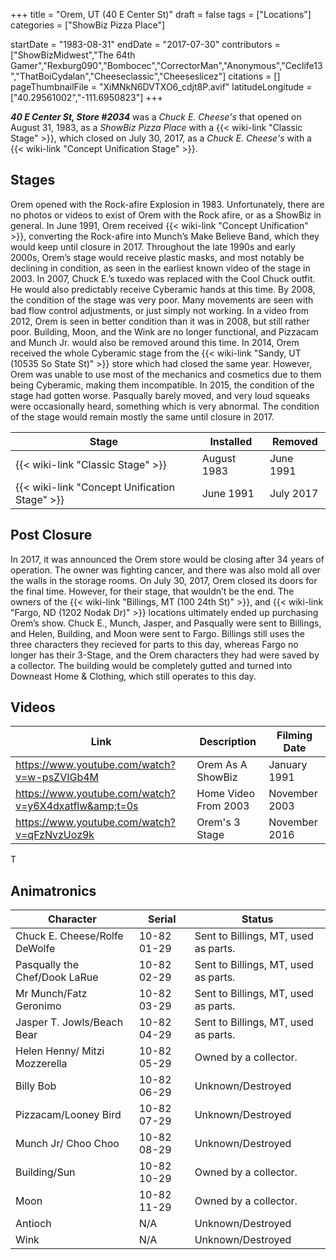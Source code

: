 +++
title = "Orem, UT (40 E Center St)"
draft = false
tags = ["Locations"]
categories = ["ShowBiz Pizza Place"]


startDate = "1983-08-31"
endDate = "2017-07-30"
contributors = ["ShowBizMidwest","The 64th Gamer","Rexburg090","Bombocec","CorrectorMan","Anonymous","Ceclife13","ThatBoiCydalan","Cheeseclassic","Cheeseslicez"]
citations = []
pageThumbnailFile = "XiMNkN6DVTXO6_cdjt8P.avif"
latitudeLongitude = ["40.29561002","-111.6950823"]
+++

***40 E Center St, Store #2034*** was a *Chuck E. Cheese's* that opened on August 31, 1983, as a *ShowBiz Pizza Place* with a {{< wiki-link "Classic Stage" >}}, which closed on July 30, 2017, as a *Chuck E. Cheese's* with a {{< wiki-link "Concept Unification Stage" >}}.

## Stages

Orem opened with the Rock-afire Explosion in 1983. Unfortunately, there are no photos or videos to exist of Orem with the Rock afire, or as a ShowBiz in general. In June 1991, Orem received {{< wiki-link "Concept Unification" >}}, converting the Rock-afire into Munch’s Make Believe Band, which they would keep until closure in 2017. Throughout the late 1990s and early 2000s, Orem’s stage would receive plastic masks, and most notably be declining in condition, as seen in the earliest known video of the stage in 2003. In 2007, Chuck E.’s tuxedo was replaced with the Cool Chuck outfit. He would also predictably receive Cyberamic hands at this time. By 2008, the condition of the stage was very poor. Many movements are seen with bad flow control adjustments, or just simply not working. In a video from 2012, Orem is seen in better condition than it was in 2008, but still rather poor. Building, Moon, and the Wink are no longer functional, and Pizzacam and Munch Jr. would also be removed around this time. In 2014, Orem received the whole Cyberamic stage from the {{< wiki-link "Sandy, UT (10535 So State St)" >}} store which had closed the same year. However, Orem was unable to use most of the mechanics and cosmetics due to them being Cyberamic, making them incompatible. In 2015, the condition of the stage had gotten worse. Pasqually barely moved, and very loud squeaks were occasionally heard, something which is very abnormal. The condition of the stage would remain mostly the same until closure in 2017.

| Stage                                               | Installed   | Removed   |
|-----------------------------------------------------|-------------|-----------|
| {{< wiki-link "Classic Stage" >}}             | August 1983 | June 1991 |
| {{< wiki-link "Concept Unification Stage" >}} | June 1991   | July 2017 |

## Post Closure

In 2017, it was announced the Orem store would be closing after 34 years of operation. The owner was fighting cancer, and there was also mold all over the walls in the storage rooms. On July 30, 2017, Orem closed its doors for the final time. However, for their stage, that wouldn’t be the end. The owners of the {{< wiki-link "Billings, MT (100 24th St)" >}}, and {{< wiki-link "Fargo, ND (1202 Nodak Dr)" >}} locations ultimately ended up purchasing Orem’s show. Chuck E., Munch, Jasper, and Pasqually were sent to Billings, and Helen, Building, and Moon were sent to Fargo. Billings still uses the three characters they recieved for parts to this day, whereas Fargo no longer has their 3-Stage, and the Orem characters they had were saved by a collector. The building would be completely gutted and turned into Downeast Home &amp; Clothing, which still operates to this day.

## Videos

| Link                                                 | Description          | Filming Date  |
|------------------------------------------------------|----------------------|---------------|
| https://www.youtube.com/watch?v=w-psZVIGb4M          | Orem As A ShowBiz    | January 1991  |
| https://www.youtube.com/watch?v=y6X4dxatflw&amp;t=0s | Home Video From 2003 | November 2003 |
| https://www.youtube.com/watch?v=qFzNvzUoz9k          | Orem's 3 Stage       | November 2016 |

T

## Animatronics

| Character                     | Serial      | Status                               |
|-------------------------------|-------------|--------------------------------------|
| Chuck E. Cheese/Rolfe DeWolfe | 10-82 01-29 | Sent to Billings, MT, used as parts. |
| Pasqually the Chef/Dook LaRue | 10-82 02-29 | Sent to Billings, MT, used as parts. |
| Mr Munch/Fatz Geronimo        | 10-82 03-29 | Sent to Billings, MT, used as parts. |
| Jasper T. Jowls/Beach Bear    | 10-82 04-29 | Sent to Billings, MT, used as parts. |
| Helen Henny/ Mitzi Mozzerella | 10-82 05-29 | Owned by a collector.                |
| Billy Bob                     | 10-82 06-29 | Unknown/Destroyed                    |
| Pizzacam/Looney Bird          | 10-82 07-29 | Unknown/Destroyed                    |
| Munch Jr/ Choo Choo           | 10-82 08-29 | Unknown/Destroyed                    |
| Building/Sun                  | 10-82 10-29 | Owned by a collector.                |
| Moon                          | 10-82 11-29 | Owned by a collector.                |
| Antioch                       | N/A         | Unknown/Destroyed                    |
| Wink                          | N/A         | Unknown/Destroyed                    |